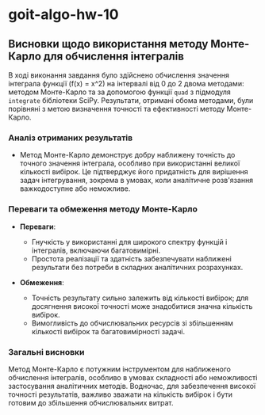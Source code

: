 # goit-algo-hw-10

## Висновки щодо використання методу Монте-Карло для обчислення інтегралів

В ході виконання завдання було здійснено обчислення значення інтеграла функції \(f(x) = x^2\) на інтервалі від 0 до 2 двома методами: методом Монте-Карло та за допомогою функції `quad` з підмодуля `integrate` бібліотеки SciPy. Результати, отримані обома методами, були порівняні з метою визначення точності та ефективності методу Монте-Карло.

### Аналіз отриманих результатів

- Метод Монте-Карло демонструє добру наближену точність до точного значення інтеграла, особливо при використанні великої кількості вибірок. Це підтверджує його придатність для вирішення задач інтегрування, зокрема в умовах, коли аналітичне розв'язання важкодоступне або неможливе.

### Переваги та обмеження методу Монте-Карло

- **Переваги**:
  - Гнучкість у використанні для широкого спектру функцій і інтегралів, включаючи багатовимірні.
  - Простота реалізації та здатність забезпечувати наближені результати без потреби в складних аналітичних розрахунках.
  
- **Обмеження**:
  - Точність результату сильно залежить від кількості вибірок; для досягнення високої точності може знадобитися значна кількість вибірок.
  - Вимогливість до обчислювальних ресурсів зі збільшенням кількості вибірок та багатовимірності задачі.

### Загальні висновки

Метод Монте-Карло є потужним інструментом для наближеного обчислення інтегралів, особливо в умовах складності або неможливості застосування аналітичних методів. Водночас, для забезпечення високої точності результатів, важливо зважати на кількість вибірок і бути готовим до збільшення обчислювальних витрат.
